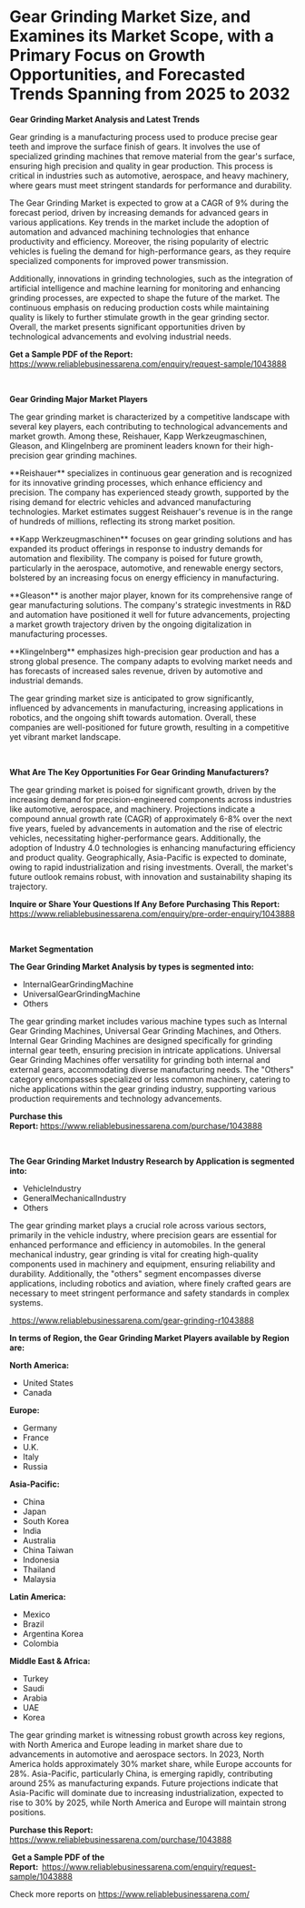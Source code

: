 <p><h1>Gear Grinding Market Size, and Examines its Market Scope, with a Primary Focus on Growth Opportunities, and Forecasted Trends Spanning from 2025 to 2032</h1></p><p><strong>Gear Grinding Market Analysis and Latest Trends</strong></p>
<p><p>Gear grinding is a manufacturing process used to produce precise gear teeth and improve the surface finish of gears. It involves the use of specialized grinding machines that remove material from the gear's surface, ensuring high precision and quality in gear production. This process is critical in industries such as automotive, aerospace, and heavy machinery, where gears must meet stringent standards for performance and durability.</p><p>The Gear Grinding Market is expected to grow at a CAGR of 9% during the forecast period, driven by increasing demands for advanced gears in various applications. Key trends in the market include the adoption of automation and advanced machining technologies that enhance productivity and efficiency. Moreover, the rising popularity of electric vehicles is fueling the demand for high-performance gears, as they require specialized components for improved power transmission.</p><p>Additionally, innovations in grinding technologies, such as the integration of artificial intelligence and machine learning for monitoring and enhancing grinding processes, are expected to shape the future of the market. The continuous emphasis on reducing production costs while maintaining quality is likely to further stimulate growth in the gear grinding sector. Overall, the market presents significant opportunities driven by technological advancements and evolving industrial needs.</p></p>
<p><strong>Get a Sample PDF of the Report:&nbsp;</strong> <a href="https://www.reliablebusinessarena.com/enquiry/request-sample/1043888?utm_campaign=3443&utm_medium=2&utm_source=Github&utm_content=ia&utm_term=08042025&utm_id=gear-grinding">https://www.reliablebusinessarena.com/enquiry/request-sample/1043888</a></p>
<p>&nbsp;</p>
<p><strong>Gear Grinding Major Market Players</strong></p>
<p><p>The gear grinding market is characterized by a competitive landscape with several key players, each contributing to technological advancements and market growth. Among these, Reishauer, Kapp Werkzeugmaschinen, Gleason, and Klingelnberg are prominent leaders known for their high-precision gear grinding machines.</p><p>**Reishauer** specializes in continuous gear generation and is recognized for its innovative grinding processes, which enhance efficiency and precision. The company has experienced steady growth, supported by the rising demand for electric vehicles and advanced manufacturing technologies. Market estimates suggest Reishauer's revenue is in the range of hundreds of millions, reflecting its strong market position.</p><p>**Kapp Werkzeugmaschinen** focuses on gear grinding solutions and has expanded its product offerings in response to industry demands for automation and flexibility. The company is poised for future growth, particularly in the aerospace, automotive, and renewable energy sectors, bolstered by an increasing focus on energy efficiency in manufacturing.</p><p>**Gleason** is another major player, known for its comprehensive range of gear manufacturing solutions. The company's strategic investments in R&D and automation have positioned it well for future advancements, projecting a market growth trajectory driven by the ongoing digitalization in manufacturing processes.</p><p>**Klingelnberg** emphasizes high-precision gear production and has a strong global presence. The company adapts to evolving market needs and has forecasts of increased sales revenue, driven by automotive and industrial demands.</p><p>The gear grinding market size is anticipated to grow significantly, influenced by advancements in manufacturing, increasing applications in robotics, and the ongoing shift towards automation. Overall, these companies are well-positioned for future growth, resulting in a competitive yet vibrant market landscape.</p></p>
<p>&nbsp;</p>
<p><strong>What Are The Key Opportunities For Gear Grinding Manufacturers?</strong></p>
<p><p>The gear grinding market is poised for significant growth, driven by the increasing demand for precision-engineered components across industries like automotive, aerospace, and machinery. Projections indicate a compound annual growth rate (CAGR) of approximately 6-8% over the next five years, fueled by advancements in automation and the rise of electric vehicles, necessitating higher-performance gears. Additionally, the adoption of Industry 4.0 technologies is enhancing manufacturing efficiency and product quality. Geographically, Asia-Pacific is expected to dominate, owing to rapid industrialization and rising investments. Overall, the market's future outlook remains robust, with innovation and sustainability shaping its trajectory.</p></p>
<p><strong>Inquire or Share Your Questions If Any Before Purchasing This Report:</strong> <a href="https://www.reliablebusinessarena.com/enquiry/pre-order-enquiry/1043888?utm_campaign=3443&utm_medium=2&utm_source=Github&utm_content=ia&utm_term=08042025&utm_id=gear-grinding">https://www.reliablebusinessarena.com/enquiry/pre-order-enquiry/1043888</a></p>
<p>&nbsp;</p>
<p><strong>Market Segmentation</strong></p>
<p><strong>The Gear Grinding Market Analysis by types is segmented into:</strong></p>
<p><ul><li>InternalGearGrindingMachine</li><li>UniversalGearGrindingMachine</li><li>Others</li></ul></p>
<p><p>The gear grinding market includes various machine types such as Internal Gear Grinding Machines, Universal Gear Grinding Machines, and Others. Internal Gear Grinding Machines are designed specifically for grinding internal gear teeth, ensuring precision in intricate applications. Universal Gear Grinding Machines offer versatility for grinding both internal and external gears, accommodating diverse manufacturing needs. The "Others" category encompasses specialized or less common machinery, catering to niche applications within the gear grinding industry, supporting various production requirements and technology advancements.</p></p>
<p><strong>Purchase this Report:&nbsp;</strong><a href="https://www.reliablebusinessarena.com/purchase/1043888?utm_campaign=3443&utm_medium=2&utm_source=Github&utm_content=ia&utm_term=08042025&utm_id=gear-grinding">https://www.reliablebusinessarena.com/purchase/1043888</a></p>
<p>&nbsp;</p>
<p><strong>The Gear Grinding Market Industry Research by Application is segmented into:</strong></p>
<p><ul><li>VehicleIndustry</li><li>GeneralMechanicalIndustry</li><li>Others</li></ul></p>
<p><p>The gear grinding market plays a crucial role across various sectors, primarily in the vehicle industry, where precision gears are essential for enhanced performance and efficiency in automobiles. In the general mechanical industry, gear grinding is vital for creating high-quality components used in machinery and equipment, ensuring reliability and durability. Additionally, the "others" segment encompasses diverse applications, including robotics and aviation, where finely crafted gears are necessary to meet stringent performance and safety standards in complex systems.</p></p>
<p><a href="https://www.reliablebusinessarena.com/gear-grinding-r1043888?utm_campaign=3443&utm_medium=2&utm_source=Github&utm_content=ia&utm_term=08042025&utm_id=gear-grinding">&nbsp;https://www.reliablebusinessarena.com/gear-grinding-r1043888</a></p>
<p><strong>In terms of Region, the Gear Grinding Market Players available by Region are:</strong></p>
<p>
    <p> <strong> North America: </strong>
        <ul>
            <li>United States</li>
            <li>Canada</li>
        </ul>
        </p> 
    <p> <strong> Europe: </strong>
        <ul>
            <li>Germany</li>
            <li>France</li>
            <li>U.K.</li>
            <li>Italy</li>
            <li>Russia</li>
        </ul>
        </p> 
    <p> <strong> Asia-Pacific: </strong>
        <ul>
            <li>China</li>
            <li>Japan</li>
            <li>South Korea</li>
            <li>India</li>
            <li>Australia</li>
            <li>China Taiwan</li>
            <li>Indonesia</li>
            <li>Thailand</li>
            <li>Malaysia</li>
        </ul>
        </p> 
    <p> <strong> Latin America: </strong>
        <ul>
            <li>Mexico</li>
            <li>Brazil</li>
            <li>Argentina Korea</li>
            <li>Colombia</li>
        </ul>
        </p> 
    <p> <strong> Middle East & Africa: </strong>
        <ul>
            <li>Turkey</li>
            <li>Saudi</li>
            <li>Arabia</li>
            <li>UAE</li>
            <li>Korea</li>
        </ul>
    </p>
    </p>
<p><p>The gear grinding market is witnessing robust growth across key regions, with North America and Europe leading in market share due to advancements in automotive and aerospace sectors. In 2023, North America holds approximately 30% market share, while Europe accounts for 28%. Asia-Pacific, particularly China, is emerging rapidly, contributing around 25% as manufacturing expands. Future projections indicate that Asia-Pacific will dominate due to increasing industrialization, expected to rise to 30% by 2025, while North America and Europe will maintain strong positions.</p></p>
<p><strong>Purchase this Report: </strong><a href="https://www.reliablebusinessarena.com/purchase/1043888?utm_campaign=3443&utm_medium=2&utm_source=Github&utm_content=ia&utm_term=08042025&utm_id=gear-grinding">https://www.reliablebusinessarena.com/purchase/1043888</a></p>
<p>&nbsp;<strong>Get a Sample PDF of the Report:&nbsp;&nbsp;</strong><a href="https://www.reliablebusinessarena.com/enquiry/request-sample/1043888?utm_campaign=3443&utm_medium=2&utm_source=Github&utm_content=ia&utm_term=08042025&utm_id=gear-grinding">https://www.reliablebusinessarena.com/enquiry/request-sample/1043888</a></p>
<p><strong></strong></p>
<p>Check more reports on <a href="https://www.reliablebusinessarena.com/?utm_campaign=3443&utm_medium=2&utm_source=Github&utm_content=ia&utm_term=08042025&utm_id=gear-grinding">https://www.reliablebusinessarena.com/</a></p>